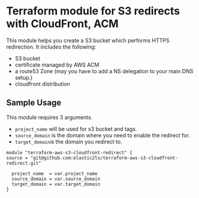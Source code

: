 # Terraform module for S3 redirects with CloudFront, ACM

This module helps you create a S3 bucket which performs HTTPS redirection. It includes the following:

* S3 bucket
* certificate managed by AWS ACM
* a route53 Zone (may you have to add a NS delegation to your main DNS setup.)
* cloudfront distribution


## Sample Usage
This module requires 3 arguments. 
* `project_name` will be used for s3 bucket and tags. 
* `source_domain` is the domain where you need to enable the redirect for. 
* `target_domain`is the domain you redirect to.

```
module "terraform-aws-s3-cloudfront-redirect" {
source = "git@github.com:elastic2ls/terraform-aws-s3-cloudfront-redirect.git"

  project_name  = var.project_name
  source_domain = var.source_domain
  target_domain = var.target_domain
}
```